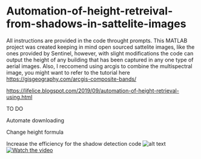 # Automation-of-height-retreival-from-shadows-in-sattelite-images

All instructions are provided in the code throught prompts. This MATLAB project was created keeping in mind open sourced sattelite images, like the ones provided by Sentinel, however, with slight modifications the code can output the height of any building that has been captured in any one type of aerial images. Also, I reccomend using arcgis to combine the multispectral image, you might want to refer to the tutorial here https://gisgeography.com/arcgis-composite-bands/

https://lifelice.blogspot.com/2019/09/automation-of-height-retrieval-using.html

TO DO

Automate downloading

Change height formula

Increase the efficiency for the shadow detection code
![alt text](https://i.imgur.com/Mb3HfWY.jpg)
[![Watch the video](https://img.youtube.com/vi/Nhw3-knQYLA/maxresdefault.jpg)](https://youtu.be/Nhw3-knQYLA)

